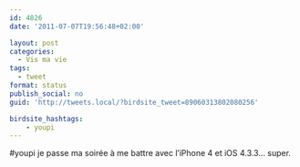 ```yaml
---
id: 4826
date: '2011-07-07T19:56:48+02:00'

layout: post
categories:
  - Vis ma vie
tags:
  - tweet
format: status
publish_social: no
guid: 'http://tweets.local/?birdsite_tweet=89060313802080256'

birdsite_hashtags:
    - youpi
---
```


\#youpi je passe ma soirée à me battre avec l’iPhone 4 et iOS 4.3.3… super.